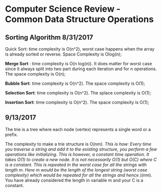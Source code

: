 # Computer Science Review - Common Data Structure Operations

## Sorting Algorithm 8/31/2017
Quick Sort: time complexity is O(n^2), worst case happens when the array is already sorted or reverse. Space Complexity is Olog(n);

**Merge Sort** : time complexity is O(n log(n)). It does matter for worst case since it always split into two part during each iteration and for n operations. The space complexity is O(n);

**Bubble Sort**: time complexity is O(n^2). The space complexity is O(1);

**Selection Sort**: time complexity is O(n^2). The splace complexity is O(1);

**Insertion Sort**: time complexity is O(n^2). The space complexity is O(1);


## 9/13/2017

The trie is a tree where each node (vertex) represents a single word or a prefix.

The complexity to make a trie structure is O(n*m). This is how:
Every time you traverse a string and add it to the existing structure, you perform a few operations like initializing. This is however, a constant time operation.
It takes O(1) to create a new node. It is not necessarily O(1) but O(C) where C is a constant.
This is repeated in the worst case for all the strings with length m.
Here m would be the length of the longest string (worst case complexity) which would be repeated for all the strings and hence )(n*m).
You have already considered the length in variable m and your C is a constant.
